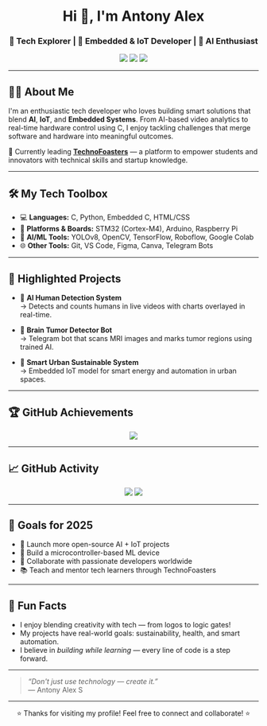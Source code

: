 <!-- README for Antony Alex -->

<h1 align="center">Hi 👋, I'm Antony Alex</h1>
<h3 align="center">🚀 Tech Explorer | 🔧 Embedded & IoT Developer | 🧠 AI Enthusiast</h3>

<p align="center">
  <a href="https://www.technofoasters.com"><img src="https://img.shields.io/badge/Website-TechnoFoasters-blue?style=for-the-badge&logo=google-chrome" /></a>
  <a href="mailto:antonyalexofficial@gmail.com"><img src="https://img.shields.io/badge/Gmail-antonyalexofficial@gmail.com-red?style=for-the-badge&logo=gmail" /></a>
  <a href="https://linkedin.com/in/antonyalex"><img src="https://img.shields.io/badge/LinkedIn-AntonyAlex-blue?style=for-the-badge&logo=linkedin" /></a>
</p>

---

## 👨‍💻 About Me

I'm an enthusiastic tech developer who loves building smart solutions that blend **AI**, **IoT**, and **Embedded Systems**. From AI-based video analytics to real-time hardware control using C, I enjoy tackling challenges that merge software and hardware into meaningful outcomes.

🚀 Currently leading **[TechnoFoasters](https://www.technofoasters.com)** — a platform to empower students and innovators with technical skills and startup knowledge.

---

## 🛠️ My Tech Toolbox

- 💻 **Languages:** C, Python, Embedded C, HTML/CSS
- 🔌 **Platforms & Boards:** STM32 (Cortex-M4), Arduino, Raspberry Pi
- 🧠 **AI/ML Tools:** YOLOv8, OpenCV, TensorFlow, Roboflow, Google Colab
- 🌐 **Other Tools:** Git, VS Code, Figma, Canva, Telegram Bots

---

## 📌 Highlighted Projects

- 🎥 **AI Human Detection System**  
  → Detects and counts humans in live videos with charts overlayed in real-time.

- 🧠 **Brain Tumor Detector Bot**  
  → Telegram bot that scans MRI images and marks tumor regions using trained AI.

- 🌱 **Smart Urban Sustainable System**  
  → Embedded IoT model for smart energy and automation in urban spaces.

---

## 🏆 GitHub Achievements

<p align="center">
  <img src="https://github-profile-trophy.vercel.app/?username=AntonyAlex&theme=algolia&margin-w=10&no-frame=true" />
</p>

---

## 📈 GitHub Activity

<p align="center">
  <img src="https://github-readme-stats.vercel.app/api?username=AntonyAlex&show_icons=true&theme=radical" />
  <img src="https://streak-stats.demolab.com?user=AntonyAlex&theme=radical" />
</p>

---

## 🎯 Goals for 2025

- 🚀 Launch more open-source AI + IoT projects  
- 🧠 Build a microcontroller-based ML device  
- 💼 Collaborate with passionate developers worldwide  
- 📚 Teach and mentor tech learners through TechnoFoasters

---

## 🎉 Fun Facts

- I enjoy blending creativity with tech — from logos to logic gates!  
- My projects have real-world goals: sustainability, health, and smart automation.  
- I believe in *building while learning* — every line of code is a step forward.

---

> *“Don't just use technology — create it.”*  
> — Antony Alex S

---

<p align="center">⭐ Thanks for visiting my profile! Feel free to connect and collaborate! ⭐</p>
